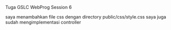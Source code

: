 Tuga GSLC WebProg Session 6

saya menambahkan file css dengan directory public/css/style.css
saya juga sudah mengimplementasi controller
